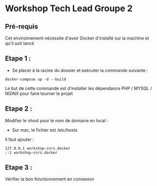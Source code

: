 # Workshop Tech Lead Groupe 2

## Pré-requis
Cet environnement nécessite d'avoir Docker d'installé sur la machine et qu'il soit lancé

## Etape 1 :
- Se placer à la racine du dossier et exécuter la commande suivante :
```
docker-compose up -d --build
```
Le but de cette commande est d'installer les dépendance PHP / MYSQL / NGINX pour faire tourner le projet

## Etape 2 : 
Modifier le vhost pour le nom de domaine en local :
- Sur mac, le fichier est /etc/hosts

Il faut ajouter :
```
127.0.0.1 workshop-cnrs.docker
::1 workshop-cnrs.docker
```

## Etape 3 : 
Vérifier la bon fonctionnement en connexion 
